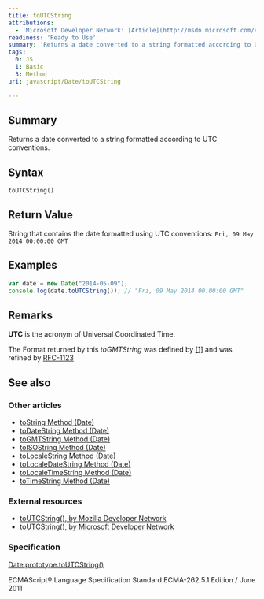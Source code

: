 ```yaml
---
title: toUTCString
attributions:
  - 'Microsoft Developer Network: [Article](http://msdn.microsoft.com/en-us/library/ie/7ew14035(v=vs.94).aspx)'
readiness: 'Ready to Use'
summary: 'Returns a date converted to a string formatted according to UTC conventions.'
tags:
  0: JS
  1: Basic
  3: Method
uri: javascript/Date/toUTCString

---
```

## Summary

Returns a date converted to a string formatted according to UTC conventions.

## Syntax

    toUTCString()

## Return Value

String that contains the date formatted using UTC conventions: `Fri, 09 May 2014 00:00:00 GMT`

## Examples

``` js
var date = new Date("2014-05-09");
console.log(date.toUTCString()); // "Fri, 09 May 2014 00:00:00 GMT"
```

## Remarks

**UTC** is the acronym of Universal Coordinated Time.

The Format returned by this *toGMTString* was defined by [[1]](http://tools.ietf.org/html/rfc822#section-5) and was refined by [RFC-1123](http://tools.ietf.org/html/rfc1123#section-5.2.14)

## See also

### Other articles

-   [toString Method (Date)](/javascript/Date/toString)
-   [toDateString Method (Date)](/javascript/Date/toDateString)
-   [toGMTString Method (Date)](/javascript/Date/toGMTString)
-   [toISOString Method (Date)](/javascript/Date/toISOString)
-   [toLocaleString Method (Date)](/javascript/Date/toLocaleString)
-   [toLocaleDateString Method (Date)](/javascript/Date/toLocaleDateString)
-   [toLocaleTimeString Method (Date)](/javascript/Date/toLocaleTimeString)
-   [toTimeString Method (Date)](/javascript/Date/toTimeString)

### External resources

-   [toUTCString(), by Mozilla Developer Network](https://developer.mozilla.org/en-US/docs/Web/JavaScript/Reference/Global_Objects/Date/toUTCString)
-   [toUTCString(), by Microsoft Developer Network](http://msdn.microsoft.com/en-us/library/ie/7ew14035%28v=vs.94%29.aspx)

### Specification

[Date.prototype.toUTCString()](http://www.ecma-international.org/ecma-262/5.1/#sec-15.9.5.42)

ECMAScript® Language Specification Standard ECMA-262 5.1 Edition / June 2011


